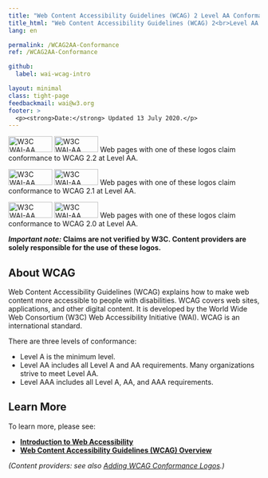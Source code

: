 ```yaml
---
title: "Web Content Accessibility Guidelines (WCAG) 2 Level AA Conformance"
title_html: "Web Content Accessibility Guidelines (WCAG) 2<br>Level AA Conformance"
lang: en

permalink: /WCAG2AA-Conformance
ref: /WCAG2AA-Conformance

github:
  label: wai-wcag-intro

layout: minimal
class: tight-page
feedbackmail: wai@w3.org
footer: >
  <p><strong>Date:</strong> Updated 13 July 2020.</p>
---
```


  <p><img src="https://www.w3.org/WAI/WCAG22/wcag2.2AA-blue.png" alt="W3C WAI-AA WCAG 2.2" width="88" height="32"> <img src="https://www.w3.org/WAI/WCAG22/wcag2.2AA.png" alt="W3C WAI-AA WCAG 2.2" width="88" height="32"> Web pages with one of these logos claim conformance to WCAG 2.2 at Level AA.</p>
  <p><img src="https://www.w3.org/WAI/wcag21/wcag2.1AA-blue-v.png" alt="W3C WAI-AA WCAG 2.1" width="88" height="32"> <img src="https://www.w3.org/WAI/wcag21/wcag2.1AA-v.png" alt="W3C WAI-AA WCAG 2.1" width="88" height="32"> Web pages with one of these logos claim conformance to WCAG 2.1 at Level AA.</p>
  <p><img src="https://www.w3.org/WAI/wcag2AA-blue.png" alt="W3C WAI-AA WCAG 2.0" width="88" height="32"> <img src="https://www.w3.org/WAI/wcag2AA.png" alt="W3C WAI-AA WCAG 2.0" width="88" height="32"> Web pages with one of these logos claim conformance to WCAG 2.0 at Level AA.</p>
  <p><strong><em>Important note:</em> Claims are not verified by W3C. Content providers are solely responsible for the use of these logos.</strong></p>
  <h2>About WCAG</h2>
  <p>Web Content Accessibility Guidelines (WCAG) explains how to make web content more accessible to people with disabilities. WCAG covers web sites, applications, and other digital content. It is developed by the World Wide Web Consortium (W3C) Web Accessibility Initiative (WAI). WCAG is an international standard.</p>
  <p>There are three levels of conformance:</p>
  <ul>
    <li>Level A is the minimum level.</li>
    <li>Level AA includes all Level A and AA requirements. Many organizations strive to meet Level AA.</li>
    <li>Level AAA includes all Level A, AA, and AAA requirements.</li>
  </ul>
  <h2>Learn More</h2>
  <p>To learn more, please see:</p>
  <ul>
    <li><strong><a href="https://www.w3.org/WAI/fundamentals/accessibility-intro/" rel="nofollow">Introduction to Web Accessibility</a></strong></li>
    <li><strong><a href="https://www.w3.org/WAI/standards-guidelines/wcag/" rel="nofollow">Web Content Accessibility Guidelines (WCAG) Overview</a></strong></li>
  </ul>
  <p><em>(Content providers: see also <a href="https://www.w3.org/WAI/standards-guidelines/wcag/conformance-logos" rel="nofollow">Adding WCAG Conformance Logos</a>.)</em></p>
  
